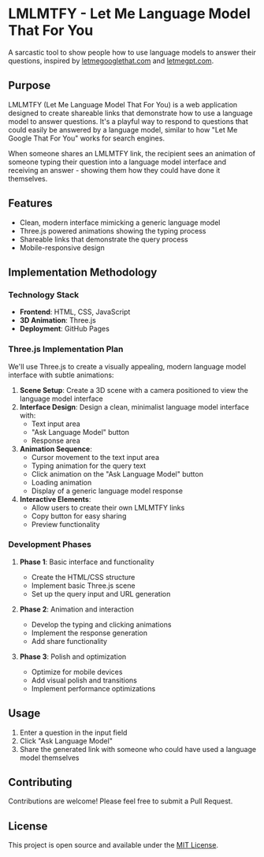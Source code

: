 # LMLMTFY - Let Me Language Model That For You

A sarcastic tool to show people how to use language models to answer their questions, inspired by [letmegooglethat.com](https://letmegooglethat.com) and [letmegpt.com](https://letmegpt.com).

## Purpose

LMLMTFY (Let Me Language Model That For You) is a web application designed to create shareable links that demonstrate how to use a language model to answer questions. It's a playful way to respond to questions that could easily be answered by a language model, similar to how "Let Me Google That For You" works for search engines.

When someone shares an LMLMTFY link, the recipient sees an animation of someone typing their question into a language model interface and receiving an answer - showing them how they could have done it themselves.

## Features

- Clean, modern interface mimicking a generic language model
- Three.js powered animations showing the typing process
- Shareable links that demonstrate the query process
- Mobile-responsive design

## Implementation Methodology

### Technology Stack

- **Frontend**: HTML, CSS, JavaScript
- **3D Animation**: Three.js
- **Deployment**: GitHub Pages

### Three.js Implementation Plan

We'll use Three.js to create a visually appealing, modern language model interface with subtle animations:

1. **Scene Setup**: Create a 3D scene with a camera positioned to view the language model interface
2. **Interface Design**: Design a clean, minimalist language model interface with:
   - Text input area
   - "Ask Language Model" button
   - Response area
3. **Animation Sequence**:
   - Cursor movement to the text input area
   - Typing animation for the query text
   - Click animation on the "Ask Language Model" button
   - Loading animation
   - Display of a generic language model response
4. **Interactive Elements**:
   - Allow users to create their own LMLMTFY links
   - Copy button for easy sharing
   - Preview functionality

### Development Phases

1. **Phase 1**: Basic interface and functionality
   - Create the HTML/CSS structure
   - Implement basic Three.js scene
   - Set up the query input and URL generation

2. **Phase 2**: Animation and interaction
   - Develop the typing and clicking animations
   - Implement the response generation
   - Add share functionality

3. **Phase 3**: Polish and optimization
   - Optimize for mobile devices
   - Add visual polish and transitions
   - Implement performance optimizations

## Usage

1. Enter a question in the input field
2. Click "Ask Language Model"
3. Share the generated link with someone who could have used a language model themselves

## Contributing

Contributions are welcome! Please feel free to submit a Pull Request.

## License

This project is open source and available under the [MIT License](LICENSE).
